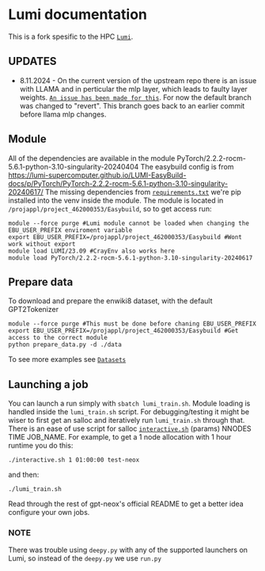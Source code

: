 # Lumi documentation
This is a fork spesific to the HPC [`Lumi`](https://docs.lumi-supercomputer.eu/). 
## UPDATES
* 8.11.2024 - On the current version of the upstream repo there is an issue with LLAMA and in perticular the mlp layer, which leads to faulty layer weights. [`An issue has been made for this`](https://github.com/EleutherAI/gpt-neox/issues/1319). For now the default branch was changed to "revert". This branch goes back to an earlier commit before llama mlp changes.

## Module
All of the dependencies are available in the module PyTorch/2.2.2-rocm-5.6.1-python-3.10-singularity-20240404
The easybuild config is from https://lumi-supercomputer.github.io/LUMI-EasyBuild-docs/p/PyTorch/PyTorch-2.2.2-rocm-5.6.1-python-3.10-singularity-20240617/
The missing dependencies from [`requirements.txt`](./requirements/lumi_requirements.txt) we're pip installed into the venv inside the module.
The module is located in `/projappl/project_462000353/Easybuild`, so to get access run: 
```
module --force purge #Lumi module cannot be loaded when changing the EBU_USER_PREFIX enviroment variable
export EBU_USER_PREFIX=/projappl/project_462000353/Easybuild #Wont work without export
module load LUMI/23.09 #CrayEnv also works here
module load PyTorch/2.2.2-rocm-5.6.1-python-3.10-singularity-20240617
```

## Prepare data

To download and prepare the enwiki8 dataset, with the default GPT2Tokenizer
```
module --force purge #This must be done before chaning EBU_USER_PREFIX
export EBU_USER_PREFIX=/projappl/project_462000353/Easybuild #Get access to the correct module
python prepare_data.py -d ./data 
```

To see more examples see [`Datasets`](#datasets)

## Launching a job
You can launch a run simply with ```sbatch lumi_train.sh```. Module loading is handled inside the `lumi_train.sh` script.
For debugging/testing it might be wiser to first get an salloc and iteratively run `lumi_train.sh` through that. There is an ease of use script for salloc [`interactive.sh`](./interactive.sh) (params) NNODES TIME JOB_NAME. For example, to get a 1 node allocation with 1 hour runtime you do this:
```
./interactive.sh 1 01:00:00 test-neox
```
and then:
```
./lumi_train.sh
```
Read through the rest of gpt-neox's official README to get a better idea configure your own jobs.
### NOTE

There was trouble using `deepy.py` with any of the supported launchers on Lumi, so instead of the `deepy.py` we use `run.py`
